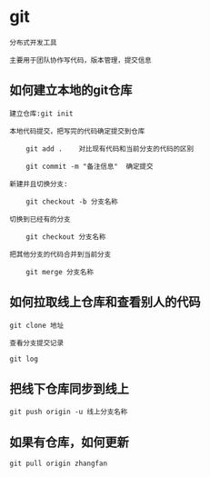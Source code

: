 #	git

	分布式开发工具
	
	主要用于团队协作写代码，版本管理，提交信息

##	如何建立本地的git仓库

	建立仓库:git init
	
	本地代码提交，把写完的代码确定提交到仓库
	
		git add .    对比现有代码和当前分支的代码的区别
	
		git commit -m "备注信息"  确定提交
	
	新建并且切换分支:
	
		git checkout -b 分支名称
	
	切换到已经有的分支
	
		git checkout 分支名称
	
	把其他分支的代码合并到当前分支
	
		git merge 分支名称

##	如何拉取线上仓库和查看别人的代码

	git clone 地址
	
	查看分支提交记录
	
	git log

##	把线下仓库同步到线上

	git push origin -u 线上分支名称

##	如果有仓库，如何更新

	git pull origin zhangfan















